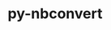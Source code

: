 ---
title: "py-nbconvert"
layout: cache
categories: [package, develop]
meta: {"compilers": ["gcc@=11.1.0", "gcc@=11.4.0", "gcc@=9.4.0", "oneapi@=2024.2.1"], "num_specs": 97, "num_specs_by_stack": {"data-vis-sdk": 8, "e4s": 26, "e4s-neoverse-v2": 15, "e4s-neoverse_v1": 12, "e4s-oneapi": 31, "e4s-power": 5, "root": 97}, "oss": ["ubuntu20.04", "ubuntu22.04"], "platforms": ["linux"], "stacks": ["data-vis-sdk", "e4s", "e4s-neoverse-v2", "e4s-neoverse_v1", "e4s-oneapi", "e4s-power", "root"], "targets": ["neoverse_v1", "neoverse_v2", "ppc64le", "x86_64_v3"], "versions": ["7.14.1", "7.16.4"]}
spec_details: [{"compiler": "oneapi@=2024.2.1", "hash": "353nwojgh4xb32edryozemqead5267wu", "os": "ubuntu22.04", "platform": "linux", "size": "-", "stacks": ["e4s-oneapi", "root"], "target": "x86_64_v3", "variants": ["build_system=python_pip", "+serve"], "versions": ["7.16.4"]}, {"compiler": "gcc@=11.4.0", "hash": "3jx5oi7fxuiii23nbjtu6vtx6mnqylno", "os": "ubuntu22.04", "platform": "linux", "size": "-", "stacks": ["e4s", "root"], "target": "x86_64_v3", "variants": ["build_system=python_pip", "+serve"], "versions": ["7.16.4"]}, {"compiler": "oneapi@=2024.2.1", "hash": "3xludlwyokat7sqvlggsem3wqbbohf5w", "os": "ubuntu22.04", "platform": "linux", "size": "-", "stacks": ["e4s-oneapi", "root"], "target": "x86_64_v3", "variants": ["build_system=python_pip", "+serve"], "versions": ["7.16.4"]}, {"compiler": "gcc@=11.4.0", "hash": "4463y4lv6uv5vvmszxvm5jlwlufkvfk4", "os": "ubuntu22.04", "platform": "linux", "size": "-", "stacks": ["e4s-neoverse_v1", "root"], "target": "neoverse_v1", "variants": ["build_system=python_pip", "+serve"], "versions": ["7.14.1"]}, {"compiler": "oneapi@=2024.2.1", "hash": "4lpljo2wyaj5qpw27rhoe2xfobxfufdt", "os": "ubuntu22.04", "platform": "linux", "size": "-", "stacks": ["e4s-oneapi", "root"], "target": "x86_64_v3", "variants": ["build_system=python_pip", "+serve"], "versions": ["7.16.4"]}, {"compiler": "oneapi@=2024.2.1", "hash": "4w3j5oknfri6v7yvgvssdx2xbyoapcj6", "os": "ubuntu22.04", "platform": "linux", "size": "-", "stacks": ["e4s-oneapi", "root"], "target": "x86_64_v3", "variants": ["build_system=python_pip", "+serve"], "versions": ["7.16.4"]}, {"compiler": "gcc@=11.4.0", "hash": "4xzp6ekspq4p5llkdxkw76frruidiotb", "os": "ubuntu22.04", "platform": "linux", "size": "-", "stacks": ["e4s", "root"], "target": "x86_64_v3", "variants": ["build_system=python_pip", "+serve"], "versions": ["7.16.4"]}, {"compiler": "oneapi@=2024.2.1", "hash": "53mvtvawx56u5prlx4i4q42anjpvm6v3", "os": "ubuntu22.04", "platform": "linux", "size": "-", "stacks": ["e4s-oneapi", "root"], "target": "x86_64_v3", "variants": ["build_system=python_pip", "+serve"], "versions": ["7.16.4"]}, {"compiler": "gcc@=11.1.0", "hash": "5d2ak6ixqjcmpau2fs75utombsdh4lec", "os": "ubuntu20.04", "platform": "linux", "size": "-", "stacks": ["data-vis-sdk", "root"], "target": "x86_64_v3", "variants": ["build_system=python_pip", "+serve"], "versions": ["7.16.4"]}, {"compiler": "gcc@=11.1.0", "hash": "5q35a32utovxalewffvt2sjicoovltrz", "os": "ubuntu20.04", "platform": "linux", "size": "-", "stacks": ["data-vis-sdk", "root"], "target": "x86_64_v3", "variants": ["build_system=python_pip", "+serve"], "versions": ["7.16.4"]}, {"compiler": "gcc@=11.4.0", "hash": "5vjsitzqbnz3pckleliqbh4ydqxwdzxf", "os": "ubuntu22.04", "platform": "linux", "size": "-", "stacks": ["e4s", "root"], "target": "x86_64_v3", "variants": ["build_system=python_pip", "+serve"], "versions": ["7.16.4"]}, {"compiler": "oneapi@=2024.2.1", "hash": "66w6eybphe25nrgqqrg7i35omttshg4t", "os": "ubuntu22.04", "platform": "linux", "size": "-", "stacks": ["e4s-oneapi", "root"], "target": "x86_64_v3", "variants": ["build_system=python_pip", "+serve"], "versions": ["7.16.4"]}, {"compiler": "oneapi@=2024.2.1", "hash": "7vogcjdkie4v27uctixn34mdxxwrktta", "os": "ubuntu22.04", "platform": "linux", "size": "-", "stacks": ["e4s-oneapi", "root"], "target": "x86_64_v3", "variants": ["build_system=python_pip", "+serve"], "versions": ["7.16.4"]}, {"compiler": "oneapi@=2024.2.1", "hash": "axf3a66j6rbh3wsfed5qdhho5atx3sea", "os": "ubuntu22.04", "platform": "linux", "size": "-", "stacks": ["e4s-oneapi", "root"], "target": "x86_64_v3", "variants": ["build_system=python_pip", "+serve"], "versions": ["7.16.4"]}, {"compiler": "oneapi@=2024.2.1", "hash": "bbumlyvs4p3dai75m66eqlxhfqtlh7wo", "os": "ubuntu22.04", "platform": "linux", "size": "-", "stacks": ["e4s-oneapi", "root"], "target": "x86_64_v3", "variants": ["build_system=python_pip", "+serve"], "versions": ["7.16.4"]}, {"compiler": "gcc@=11.4.0", "hash": "bc5fgswf5i3o3rgbunvmrx54zzou7vqt", "os": "ubuntu22.04", "platform": "linux", "size": "-", "stacks": ["e4s", "root"], "target": "x86_64_v3", "variants": ["build_system=python_pip", "+serve"], "versions": ["7.16.4"]}, {"compiler": "gcc@=11.4.0", "hash": "bcvw3qxynzwnbcwdi7qb2mysfa4nxkmk", "os": "ubuntu22.04", "platform": "linux", "size": "-", "stacks": ["e4s", "root"], "target": "x86_64_v3", "variants": ["build_system=python_pip", "+serve"], "versions": ["7.16.4"]}, {"compiler": "oneapi@=2024.2.1", "hash": "cmbcdjytsavq7ltkv2ssx2tjvbojmg57", "os": "ubuntu22.04", "platform": "linux", "size": "-", "stacks": ["e4s-oneapi", "root"], "target": "x86_64_v3", "variants": ["build_system=python_pip", "+serve"], "versions": ["7.16.4"]}, {"compiler": "gcc@=11.4.0", "hash": "cpm2y2guprycwyjg7dytq7btrlth3cjy", "os": "ubuntu22.04", "platform": "linux", "size": "-", "stacks": ["e4s", "root"], "target": "x86_64_v3", "variants": ["build_system=python_pip", "+serve"], "versions": ["7.16.4"]}, {"compiler": "gcc@=11.4.0", "hash": "cqjqwdkls2j7uvir57la5n653e4xoe5b", "os": "ubuntu22.04", "platform": "linux", "size": "-", "stacks": ["e4s", "root"], "target": "x86_64_v3", "variants": ["build_system=python_pip", "+serve"], "versions": ["7.16.4"]}, {"compiler": "gcc@=11.4.0", "hash": "dprswhcwklw3vtl4cbgplva6ddmymlnw", "os": "ubuntu22.04", "platform": "linux", "size": "-", "stacks": ["e4s", "root"], "target": "x86_64_v3", "variants": ["build_system=python_pip", "+serve"], "versions": ["7.16.4"]}, {"compiler": "gcc@=11.1.0", "hash": "dtrbxxcg66grtdp6ijnedx2c2bndfgmj", "os": "ubuntu20.04", "platform": "linux", "size": "-", "stacks": ["data-vis-sdk", "root"], "target": "x86_64_v3", "variants": ["build_system=python_pip", "+serve"], "versions": ["7.16.4"]}, {"compiler": "oneapi@=2024.2.1", "hash": "eq63rurjjbcbjhwvb3ga2szuhl4j7rve", "os": "ubuntu22.04", "platform": "linux", "size": "-", "stacks": ["e4s-oneapi", "root"], "target": "x86_64_v3", "variants": ["build_system=python_pip", "+serve"], "versions": ["7.16.4"]}, {"compiler": "gcc@=11.4.0", "hash": "evomsby27fczomhbbqr5psvu2ymf3d53", "os": "ubuntu22.04", "platform": "linux", "size": "-", "stacks": ["e4s-neoverse_v1", "root"], "target": "neoverse_v1", "variants": ["build_system=python_pip", "+serve"], "versions": ["7.14.1"]}, {"compiler": "gcc@=11.4.0", "hash": "g66wujgys6vegw4xp23k4kugqw4idbrl", "os": "ubuntu22.04", "platform": "linux", "size": "-", "stacks": ["e4s", "root"], "target": "x86_64_v3", "variants": ["build_system=python_pip", "+serve"], "versions": ["7.16.4"]}, {"compiler": "gcc@=9.4.0", "hash": "grefjra27liu2ocdfk6mf6yoqjryicdz", "os": "ubuntu20.04", "platform": "linux", "size": "-", "stacks": ["e4s-power", "root"], "target": "ppc64le", "variants": ["build_system=python_pip", "+serve"], "versions": ["7.14.1"]}, {"compiler": "gcc@=11.4.0", "hash": "grldfv7glaejngf7v73a7r3kfqli5usb", "os": "ubuntu22.04", "platform": "linux", "size": "-", "stacks": ["e4s-neoverse-v2", "root"], "target": "neoverse_v2", "variants": ["build_system=python_pip", "+serve"], "versions": ["7.16.4"]}, {"compiler": "gcc@=11.1.0", "hash": "gtihkrjuwtulalkqgievvxkgp2vev344", "os": "ubuntu20.04", "platform": "linux", "size": "-", "stacks": ["data-vis-sdk", "root"], "target": "x86_64_v3", "variants": ["build_system=python_pip", "+serve"], "versions": ["7.16.4"]}, {"compiler": "gcc@=11.4.0", "hash": "h5auzdwoo4v5nzjwka4zu24byigxedct", "os": "ubuntu22.04", "platform": "linux", "size": "-", "stacks": ["e4s", "root"], "target": "x86_64_v3", "variants": ["build_system=python_pip", "+serve"], "versions": ["7.16.4"]}, {"compiler": "oneapi@=2024.2.1", "hash": "hbagg662ty6dc6376k5gzhu6pfbwzbbt", "os": "ubuntu22.04", "platform": "linux", "size": "-", "stacks": ["e4s-oneapi", "root"], "target": "x86_64_v3", "variants": ["build_system=python_pip", "+serve"], "versions": ["7.16.4"]}, {"compiler": "gcc@=11.4.0", "hash": "hpouo3fbn4h5k63hq646c4la5naua2su", "os": "ubuntu22.04", "platform": "linux", "size": "-", "stacks": ["e4s", "root"], "target": "x86_64_v3", "variants": ["build_system=python_pip", "+serve"], "versions": ["7.16.4"]}, {"compiler": "gcc@=11.4.0", "hash": "hyc3as77jzj22zgl2d3x6ijr7zpnkji7", "os": "ubuntu22.04", "platform": "linux", "size": "-", "stacks": ["e4s-neoverse_v1", "root"], "target": "neoverse_v1", "variants": ["build_system=python_pip", "+serve"], "versions": ["7.14.1"]}, {"compiler": "gcc@=11.4.0", "hash": "idl4bcikcn3bjs6zdxynrownygjlgtm4", "os": "ubuntu22.04", "platform": "linux", "size": "-", "stacks": ["e4s-neoverse_v1", "root"], "target": "neoverse_v1", "variants": ["build_system=python_pip", "+serve"], "versions": ["7.14.1"]}, {"compiler": "gcc@=11.4.0", "hash": "iis4leurdq7kpvjvw3qgx4zp2rmzpg22", "os": "ubuntu22.04", "platform": "linux", "size": "-", "stacks": ["e4s", "root"], "target": "x86_64_v3", "variants": ["build_system=python_pip", "+serve"], "versions": ["7.16.4"]}, {"compiler": "gcc@=11.4.0", "hash": "iq3qk5d3oaqngneyoxe4mfcm2yvojbfs", "os": "ubuntu22.04", "platform": "linux", "size": "-", "stacks": ["e4s-neoverse-v2", "root"], "target": "neoverse_v2", "variants": ["build_system=python_pip", "+serve"], "versions": ["7.16.4"]}, {"compiler": "gcc@=11.4.0", "hash": "j6gnthbvzepnrc7onzirckst546aph52", "os": "ubuntu22.04", "platform": "linux", "size": "-", "stacks": ["e4s", "root"], "target": "x86_64_v3", "variants": ["build_system=python_pip", "+serve"], "versions": ["7.16.4"]}, {"compiler": "gcc@=11.4.0", "hash": "jsgcrquklzn23z5rr3unepikpluv4z6k", "os": "ubuntu22.04", "platform": "linux", "size": "-", "stacks": ["e4s-neoverse_v1", "root"], "target": "neoverse_v1", "variants": ["build_system=python_pip", "+serve"], "versions": ["7.14.1"]}, {"compiler": "gcc@=9.4.0", "hash": "jsyzsfjgdnrnt42g3q3tufjoizyta5jv", "os": "ubuntu20.04", "platform": "linux", "size": "-", "stacks": ["e4s-power", "root"], "target": "ppc64le", "variants": ["build_system=python_pip", "+serve"], "versions": ["7.14.1"]}, {"compiler": "gcc@=11.4.0", "hash": "kjhhxxyd3hzbtzpipeuhfqlo6eico6a7", "os": "ubuntu22.04", "platform": "linux", "size": "-", "stacks": ["e4s", "root"], "target": "x86_64_v3", "variants": ["build_system=python_pip", "+serve"], "versions": ["7.16.4"]}, {"compiler": "gcc@=11.4.0", "hash": "kjs4bngrvxakvgh4filyr27ss44xtdsl", "os": "ubuntu22.04", "platform": "linux", "size": "-", "stacks": ["e4s-neoverse_v1", "root"], "target": "neoverse_v1", "variants": ["build_system=python_pip", "+serve"], "versions": ["7.14.1"]}, {"compiler": "oneapi@=2024.2.1", "hash": "kjtzorpmq6oavpryyvfcnpdts4uvkuzq", "os": "ubuntu22.04", "platform": "linux", "size": "-", "stacks": ["e4s-oneapi", "root"], "target": "x86_64_v3", "variants": ["build_system=python_pip", "+serve"], "versions": ["7.16.4"]}, {"compiler": "gcc@=11.4.0", "hash": "knjfs7dxiifky3yjwvyynd6wmjn2zbs7", "os": "ubuntu22.04", "platform": "linux", "size": "-", "stacks": ["e4s-neoverse-v2", "root"], "target": "neoverse_v2", "variants": ["build_system=python_pip", "+serve"], "versions": ["7.16.4"]}, {"compiler": "gcc@=11.4.0", "hash": "lgjnhopug6ftrmbt7eob266fchmg63ab", "os": "ubuntu22.04", "platform": "linux", "size": "-", "stacks": ["e4s-neoverse_v1", "root"], "target": "neoverse_v1", "variants": ["build_system=python_pip", "+serve"], "versions": ["7.14.1"]}, {"compiler": "gcc@=11.4.0", "hash": "lw3ebgcatoyjq35fisho6soespffdo5b", "os": "ubuntu22.04", "platform": "linux", "size": "-", "stacks": ["e4s-neoverse_v1", "root"], "target": "neoverse_v1", "variants": ["build_system=python_pip", "+serve"], "versions": ["7.14.1"]}, {"compiler": "gcc@=11.4.0", "hash": "m3wsrtbmyijctaujmnuyw2a3mhov6jy3", "os": "ubuntu22.04", "platform": "linux", "size": "-", "stacks": ["e4s-neoverse-v2", "root"], "target": "neoverse_v2", "variants": ["build_system=python_pip", "+serve"], "versions": ["7.16.4"]}, {"compiler": "gcc@=11.4.0", "hash": "mgdox2nzjpt233ds6kuhuhcajl6c3ppv", "os": "ubuntu22.04", "platform": "linux", "size": "-", "stacks": ["e4s", "root"], "target": "x86_64_v3", "variants": ["build_system=python_pip", "+serve"], "versions": ["7.16.4"]}, {"compiler": "gcc@=9.4.0", "hash": "mnbryhlnsgrw6pcc72clek3jocovgsgl", "os": "ubuntu20.04", "platform": "linux", "size": "-", "stacks": ["e4s-power", "root"], "target": "ppc64le", "variants": ["build_system=python_pip", "+serve"], "versions": ["7.14.1"]}, {"compiler": "gcc@=11.4.0", "hash": "mniph2ddgmlvljbeoqexctjzkhv6gxrw", "os": "ubuntu22.04", "platform": "linux", "size": "-", "stacks": ["e4s-neoverse-v2", "root"], "target": "neoverse_v2", "variants": ["build_system=python_pip", "+serve"], "versions": ["7.16.4"]}, {"compiler": "gcc@=11.4.0", "hash": "o4yf62kh57fagfmf4qf7ltx6y5egx6wc", "os": "ubuntu22.04", "platform": "linux", "size": "-", "stacks": ["e4s-neoverse_v1", "root"], "target": "neoverse_v1", "variants": ["build_system=python_pip", "+serve"], "versions": ["7.14.1"]}, {"compiler": "oneapi@=2024.2.1", "hash": "ojsytam5fcforo7lvvxfritbbhqosfu4", "os": "ubuntu22.04", "platform": "linux", "size": "-", "stacks": ["e4s-oneapi", "root"], "target": "x86_64_v3", "variants": ["build_system=python_pip", "+serve"], "versions": ["7.16.4"]}, {"compiler": "oneapi@=2024.2.1", "hash": "orz24ncukjqekcrsj2ee7ngb2gzycwja", "os": "ubuntu22.04", "platform": "linux", "size": "-", "stacks": ["e4s-oneapi", "root"], "target": "x86_64_v3", "variants": ["build_system=python_pip", "+serve"], "versions": ["7.16.4"]}, {"compiler": "gcc@=11.4.0", "hash": "p3jicwpexznd2llfld4qkthjokmyqey7", "os": "ubuntu22.04", "platform": "linux", "size": "-", "stacks": ["e4s", "root"], "target": "x86_64_v3", "variants": ["build_system=python_pip", "+serve"], "versions": ["7.16.4"]}, {"compiler": "oneapi@=2024.2.1", "hash": "pumgq3zov3j5bsuo2spyekif6qw3773d", "os": "ubuntu22.04", "platform": "linux", "size": "-", "stacks": ["e4s-oneapi", "root"], "target": "x86_64_v3", "variants": ["build_system=python_pip", "+serve"], "versions": ["7.16.4"]}, {"compiler": "gcc@=11.1.0", "hash": "px6sn7vfk52nualnnsgvu5vizictyf7a", "os": "ubuntu20.04", "platform": "linux", "size": "-", "stacks": ["data-vis-sdk", "root"], "target": "x86_64_v3", "variants": ["build_system=python_pip", "+serve"], "versions": ["7.16.4"]}, {"compiler": "gcc@=11.4.0", "hash": "q3xqcxkzd2fps2vu7mybgvx34k4gftew", "os": "ubuntu22.04", "platform": "linux", "size": "-", "stacks": ["e4s", "root"], "target": "x86_64_v3", "variants": ["build_system=python_pip", "+serve"], "versions": ["7.16.4"]}, {"compiler": "gcc@=11.4.0", "hash": "qbokewk5kcapgzja5xyzrla57rm445pg", "os": "ubuntu22.04", "platform": "linux", "size": "-", "stacks": ["e4s-neoverse_v1", "root"], "target": "neoverse_v1", "variants": ["build_system=python_pip", "+serve"], "versions": ["7.14.1"]}, {"compiler": "gcc@=11.4.0", "hash": "qlkxbxmj3txvsovmf622ifz2umlylqa6", "os": "ubuntu22.04", "platform": "linux", "size": "-", "stacks": ["e4s", "root"], "target": "x86_64_v3", "variants": ["build_system=python_pip", "+serve"], "versions": ["7.16.4"]}, {"compiler": "oneapi@=2024.2.1", "hash": "qxjlx6hcnxn25jlrzrstqtrazj5y6x2b", "os": "ubuntu22.04", "platform": "linux", "size": "-", "stacks": ["e4s-oneapi", "root"], "target": "x86_64_v3", "variants": ["build_system=python_pip", "+serve"], "versions": ["7.16.4"]}, {"compiler": "gcc@=11.4.0", "hash": "qypi2qvky5gf54yz6s4syglfsvm32lnj", "os": "ubuntu22.04", "platform": "linux", "size": "-", "stacks": ["e4s-neoverse-v2", "root"], "target": "neoverse_v2", "variants": ["build_system=python_pip", "+serve"], "versions": ["7.16.4"]}, {"compiler": "gcc@=9.4.0", "hash": "r5gofmcu6vg4jyrscxtm2vithmovqs7g", "os": "ubuntu20.04", "platform": "linux", "size": "-", "stacks": ["e4s-power", "root"], "target": "ppc64le", "variants": ["build_system=python_pip", "+serve"], "versions": ["7.14.1"]}, {"compiler": "oneapi@=2024.2.1", "hash": "rfhwcto5agqatci4rzkbjf6z425kmo4r", "os": "ubuntu22.04", "platform": "linux", "size": "-", "stacks": ["e4s-oneapi", "root"], "target": "x86_64_v3", "variants": ["build_system=python_pip", "+serve"], "versions": ["7.16.4"]}, {"compiler": "gcc@=11.1.0", "hash": "rfmdcoofd2t2ea52kf6rdlzf6lol46lo", "os": "ubuntu20.04", "platform": "linux", "size": "-", "stacks": ["data-vis-sdk", "root"], "target": "x86_64_v3", "variants": ["build_system=python_pip", "+serve"], "versions": ["7.16.4"]}, {"compiler": "gcc@=11.1.0", "hash": "rixm4lc6xjubgxdbhqxjytsghzklhqgt", "os": "ubuntu20.04", "platform": "linux", "size": "-", "stacks": ["data-vis-sdk", "root"], "target": "x86_64_v3", "variants": ["build_system=python_pip", "+serve"], "versions": ["7.16.4"]}, {"compiler": "gcc@=11.4.0", "hash": "rl2ilu2jtypd56h5gas22nkuut5ozouv", "os": "ubuntu22.04", "platform": "linux", "size": "-", "stacks": ["e4s", "root"], "target": "x86_64_v3", "variants": ["build_system=python_pip", "+serve"], "versions": ["7.16.4"]}, {"compiler": "gcc@=11.4.0", "hash": "s3t26ubye3k6mngdlnguhzbqxmdjeqsj", "os": "ubuntu22.04", "platform": "linux", "size": "-", "stacks": ["e4s-neoverse-v2", "root"], "target": "neoverse_v2", "variants": ["build_system=python_pip", "+serve"], "versions": ["7.16.4"]}, {"compiler": "oneapi@=2024.2.1", "hash": "sar5lokxm3qultw5qqrte4h5fqkdxb3c", "os": "ubuntu22.04", "platform": "linux", "size": "-", "stacks": ["e4s-oneapi", "root"], "target": "x86_64_v3", "variants": ["build_system=python_pip", "+serve"], "versions": ["7.16.4"]}, {"compiler": "oneapi@=2024.2.1", "hash": "sdpewor5jrvu7s5oyxc5wpuggdu5zcd7", "os": "ubuntu22.04", "platform": "linux", "size": "-", "stacks": ["e4s-oneapi", "root"], "target": "x86_64_v3", "variants": ["build_system=python_pip", "+serve"], "versions": ["7.16.4"]}, {"compiler": "gcc@=11.4.0", "hash": "sxojkrlh5iuvdqyrcfxveetjawurimig", "os": "ubuntu22.04", "platform": "linux", "size": "-", "stacks": ["e4s-neoverse-v2", "root"], "target": "neoverse_v2", "variants": ["build_system=python_pip", "+serve"], "versions": ["7.16.4"]}, {"compiler": "oneapi@=2024.2.1", "hash": "tjwotcbb372vdwymro4amngwy6f26wfq", "os": "ubuntu22.04", "platform": "linux", "size": "-", "stacks": ["e4s-oneapi", "root"], "target": "x86_64_v3", "variants": ["build_system=python_pip", "+serve"], "versions": ["7.16.4"]}, {"compiler": "gcc@=11.4.0", "hash": "tmmqlwym4cnmcumxzvnrliada4o7d6xd", "os": "ubuntu22.04", "platform": "linux", "size": "-", "stacks": ["e4s", "root"], "target": "x86_64_v3", "variants": ["build_system=python_pip", "+serve"], "versions": ["7.16.4"]}, {"compiler": "gcc@=11.4.0", "hash": "tmwiiwuc6zleaapnc6nqalxyzthy4xvx", "os": "ubuntu22.04", "platform": "linux", "size": "-", "stacks": ["e4s-neoverse-v2", "root"], "target": "neoverse_v2", "variants": ["build_system=python_pip", "+serve"], "versions": ["7.16.4"]}, {"compiler": "oneapi@=2024.2.1", "hash": "txbjjtxujd6qgf7jy7h7qpn4gkw5kst4", "os": "ubuntu22.04", "platform": "linux", "size": "-", "stacks": ["e4s-oneapi", "root"], "target": "x86_64_v3", "variants": ["build_system=python_pip", "+serve"], "versions": ["7.16.4"]}, {"compiler": "gcc@=11.4.0", "hash": "uaedscekseiiglq6jhpgkhpwrxdjw2a3", "os": "ubuntu22.04", "platform": "linux", "size": "-", "stacks": ["e4s-neoverse-v2", "root"], "target": "neoverse_v2", "variants": ["build_system=python_pip", "+serve"], "versions": ["7.16.4"]}, {"compiler": "oneapi@=2024.2.1", "hash": "ubkegv3jszjujeym37f2zrrvexukd22p", "os": "ubuntu22.04", "platform": "linux", "size": "-", "stacks": ["e4s-oneapi", "root"], "target": "x86_64_v3", "variants": ["build_system=python_pip", "+serve"], "versions": ["7.16.4"]}, {"compiler": "gcc@=11.4.0", "hash": "uffutfdvu7t4ewjs2h4peaw4ukvlqvr2", "os": "ubuntu22.04", "platform": "linux", "size": "-", "stacks": ["e4s-neoverse-v2", "root"], "target": "neoverse_v2", "variants": ["build_system=python_pip", "+serve"], "versions": ["7.16.4"]}, {"compiler": "gcc@=11.4.0", "hash": "uh6f5drordmtlsjcww32yjqivwa3phmn", "os": "ubuntu22.04", "platform": "linux", "size": "-", "stacks": ["e4s-neoverse_v1", "root"], "target": "neoverse_v1", "variants": ["build_system=python_pip", "+serve"], "versions": ["7.14.1"]}, {"compiler": "gcc@=11.4.0", "hash": "uysiviufulvx7xt5z2oq37fsmj3mju54", "os": "ubuntu22.04", "platform": "linux", "size": "-", "stacks": ["e4s", "root"], "target": "x86_64_v3", "variants": ["build_system=python_pip", "+serve"], "versions": ["7.16.4"]}, {"compiler": "gcc@=11.4.0", "hash": "vhasivaia2fllrfebzy35xik6ktqw5fx", "os": "ubuntu22.04", "platform": "linux", "size": "-", "stacks": ["e4s", "root"], "target": "x86_64_v3", "variants": ["build_system=python_pip", "+serve"], "versions": ["7.16.4"]}, {"compiler": "oneapi@=2024.2.1", "hash": "vsypjdbdwtvynbuy6utjptymx2tpxjf5", "os": "ubuntu22.04", "platform": "linux", "size": "-", "stacks": ["e4s-oneapi", "root"], "target": "x86_64_v3", "variants": ["build_system=python_pip", "+serve"], "versions": ["7.16.4"]}, {"compiler": "gcc@=11.4.0", "hash": "vvl5lftoa4enwzs5xkizzzhm7j72se6d", "os": "ubuntu22.04", "platform": "linux", "size": "-", "stacks": ["e4s-neoverse-v2", "root"], "target": "neoverse_v2", "variants": ["build_system=python_pip", "+serve"], "versions": ["7.16.4"]}, {"compiler": "oneapi@=2024.2.1", "hash": "wd634pemoyq56gkdgozrcierepiox7wp", "os": "ubuntu22.04", "platform": "linux", "size": "-", "stacks": ["e4s-oneapi", "root"], "target": "x86_64_v3", "variants": ["build_system=python_pip", "+serve"], "versions": ["7.16.4"]}, {"compiler": "gcc@=11.4.0", "hash": "wfrhmwcwnutc2kjcwnjbldge7y4qukvh", "os": "ubuntu22.04", "platform": "linux", "size": "-", "stacks": ["e4s", "root"], "target": "x86_64_v3", "variants": ["build_system=python_pip", "+serve"], "versions": ["7.16.4"]}, {"compiler": "gcc@=11.4.0", "hash": "wfxvz4cy322qm6wsg7u74puljndkn27n", "os": "ubuntu22.04", "platform": "linux", "size": "-", "stacks": ["e4s-neoverse-v2", "root"], "target": "neoverse_v2", "variants": ["build_system=python_pip", "+serve"], "versions": ["7.16.4"]}, {"compiler": "oneapi@=2024.2.1", "hash": "wnowvohlgbpzc3x4apn3qqkr63ndqa5d", "os": "ubuntu22.04", "platform": "linux", "size": "-", "stacks": ["e4s-oneapi", "root"], "target": "x86_64_v3", "variants": ["build_system=python_pip", "+serve"], "versions": ["7.16.4"]}, {"compiler": "oneapi@=2024.2.1", "hash": "xjwpxr3tdb5bgmkitjetj5h3hgquok57", "os": "ubuntu22.04", "platform": "linux", "size": "-", "stacks": ["e4s-oneapi", "root"], "target": "x86_64_v3", "variants": ["build_system=python_pip", "+serve"], "versions": ["7.16.4"]}, {"compiler": "oneapi@=2024.2.1", "hash": "xs55e73lqgrshymeipydonz4mldqhhv2", "os": "ubuntu22.04", "platform": "linux", "size": "-", "stacks": ["e4s-oneapi", "root"], "target": "x86_64_v3", "variants": ["build_system=python_pip", "+serve"], "versions": ["7.16.4"]}, {"compiler": "gcc@=11.4.0", "hash": "xwbwnyewhc7ah7kbvy47mcsnysodyb6i", "os": "ubuntu22.04", "platform": "linux", "size": "-", "stacks": ["e4s", "root"], "target": "x86_64_v3", "variants": ["build_system=python_pip", "+serve"], "versions": ["7.16.4"]}, {"compiler": "gcc@=11.4.0", "hash": "xzncrc5krkehjvud5salci3aqx7u7bpz", "os": "ubuntu22.04", "platform": "linux", "size": "-", "stacks": ["e4s", "root"], "target": "x86_64_v3", "variants": ["build_system=python_pip", "+serve"], "versions": ["7.16.4"]}, {"compiler": "gcc@=11.1.0", "hash": "yi3qtmwunakivigdjroxdin7oz5m7sl6", "os": "ubuntu20.04", "platform": "linux", "size": "-", "stacks": ["data-vis-sdk", "root"], "target": "x86_64_v3", "variants": ["build_system=python_pip", "+serve"], "versions": ["7.16.4"]}, {"compiler": "gcc@=11.4.0", "hash": "yjtbqvcp5ncm7jpjgdxjo5z3auiljwnq", "os": "ubuntu22.04", "platform": "linux", "size": "-", "stacks": ["e4s", "root"], "target": "x86_64_v3", "variants": ["build_system=python_pip", "+serve"], "versions": ["7.16.4"]}, {"compiler": "oneapi@=2024.2.1", "hash": "ypnjqfptocixifig6a2zzdqlvm6cpmsx", "os": "ubuntu22.04", "platform": "linux", "size": "-", "stacks": ["e4s-oneapi", "root"], "target": "x86_64_v3", "variants": ["build_system=python_pip", "+serve"], "versions": ["7.16.4"]}, {"compiler": "gcc@=11.4.0", "hash": "ypzpqkh3cewodzizwy4sau6r7ngac6y3", "os": "ubuntu22.04", "platform": "linux", "size": "-", "stacks": ["e4s-neoverse_v1", "root"], "target": "neoverse_v1", "variants": ["build_system=python_pip", "+serve"], "versions": ["7.14.1"]}, {"compiler": "oneapi@=2024.2.1", "hash": "ywzjj4xu6bpsgsjnrkie3grrjqqj2p26", "os": "ubuntu22.04", "platform": "linux", "size": "-", "stacks": ["e4s-oneapi", "root"], "target": "x86_64_v3", "variants": ["build_system=python_pip", "+serve"], "versions": ["7.16.4"]}, {"compiler": "gcc@=11.4.0", "hash": "z5ebblsn6vplvvg77eiv6izdthzdfgfb", "os": "ubuntu22.04", "platform": "linux", "size": "-", "stacks": ["e4s-neoverse-v2", "root"], "target": "neoverse_v2", "variants": ["build_system=python_pip", "+serve"], "versions": ["7.16.4"]}, {"compiler": "oneapi@=2024.2.1", "hash": "zmorrh7o3ln2ztgi7pj6hhimaj6wnhto", "os": "ubuntu22.04", "platform": "linux", "size": "-", "stacks": ["e4s-oneapi", "root"], "target": "x86_64_v3", "variants": ["build_system=python_pip", "+serve"], "versions": ["7.16.4"]}, {"compiler": "gcc@=9.4.0", "hash": "zsoiudt7tx4vz7iheraxqztth7xsjf5h", "os": "ubuntu20.04", "platform": "linux", "size": "-", "stacks": ["e4s-power", "root"], "target": "ppc64le", "variants": ["build_system=python_pip", "+serve"], "versions": ["7.14.1"]}, {"compiler": "gcc@=11.4.0", "hash": "zv3wm4lttzzjh6lwlki6a7g6oh64aa2i", "os": "ubuntu22.04", "platform": "linux", "size": "-", "stacks": ["e4s-neoverse-v2", "root"], "target": "neoverse_v2", "variants": ["build_system=python_pip", "+serve"], "versions": ["7.16.4"]}]
---